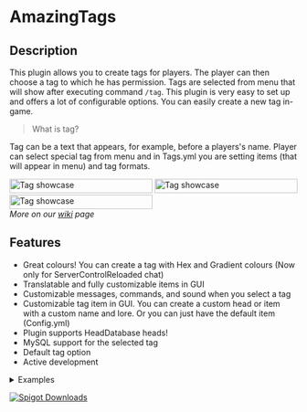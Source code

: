 # AmazingTags

## Description

This plugin allows you to create tags for players. The player can then choose a tag to which he has permission. Tags are selected from menu that will show after executing command `/tag`.
This plugin is very easy to set up and offers a lot of configurable options. You can easily create a new tag in-game.

> What is tag?

Tag can be a text that appears, for example, before a players's name. Player can select special tag from menu and in Tags.yml you are setting items (that will appear in menu) and tag formats.

[<img src="https://github.com/TheDevTec/AmazingTags/assets/57571924/35aa66eb-d20c-4db0-a31d-3ffa217cd10b" alt="Tag showcase" width="250" height="25">](https://github.com/TheDevTec/AmazingTags/wiki/Setting-up-Tags#example-1)
[<img src="https://github.com/TheDevTec/AmazingTags/assets/57571924/03138f20-dc7c-414f-943e-ebb31dab1646" alt="Tag showcase" width="250" height="25">](https://github.com/TheDevTec/AmazingTags/wiki/Setting-up-Tags#example-4---custom-head)
[<img src="https://github.com/TheDevTec/AmazingTags/assets/57571924/ab1ce4d6-3a79-4cc0-9ddb-048194628703" alt="Tag showcase" width="250" height="25">](https://github.com/TheDevTec/AmazingTags/wiki/Setting-up-Tags#example-3---boring-type-change) <br>
_More on our [wiki](https://github.com/TheDevTec/AmazingTags/wiki) page_

## Features

* Great colours! You can create a tag with Hex and Gradient colours (Now only for ServerControlReloaded chat)
* Translatable and fully customizable items in GUI
* Customizable messages, commands, and sound when you select a tag
* Customizabĺe tag item in GUI. You can create a custom head or item with a custom name and lore. Or you can just have the default item (Config.yml)
* Plugin supports HeadDatabase heads!
* MySQL support for the selected tag
* Default tag option
* Active development

<details>
  <summary>Examples</summary>
  <table border="0" rules="none">
    <tr>
      <th width="410">
        <img src="https://i.imgur.com/ASRO2kz.png" alt="Example1" width="354" height="267">
      </th>
      <th width="410">
        <img src="https://i.imgur.com/tef0ttR.png" alt="Example2" width="351" height="267">
      </th>
    </tr>
    <tr>
      <th width="410">
        <img src="https://i.imgur.com/DclrYrb.png" alt="Example3" width="354" height="273">
      </th>
      <th width="410">
        <img src="https://i.imgur.com/g2CN6ry.png" alt="Example4" width="400" height="270">
      </th>
    </tr>
  </table>
</details>

[![Spigot Downloads](https://img.shields.io/badge/dynamic/json.svg?url=https://api.spiget.org/v2/resources/94417&label=Spigot-Downloads&query=$.downloads&colorB=ee8a18&style=flat-square&maxAge=3600)](https://www.spigotmc.org/resources/94417/)
